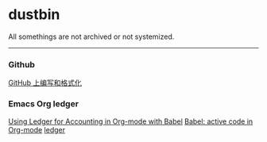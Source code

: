 # dustbin

All somethings are not archived or not systemized.

---

### Github
[GitHub 上编写和格式化](https://docs.github.com/cn/github/writing-on-github/getting-started-with-writing-and-formatting-on-github)

### Emacs Org ledger
[Using Ledger for Accounting in Org-mode with Babel](https://orgmode.org/worg/org-contrib/babel/languages/ob-doc-ledger.html)
[Babel: active code in Org-mode](https://orgmode.org/worg/org-contrib/babel/index.html)
[ledger](https://www.ledger-cli.org/docs.html)
